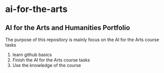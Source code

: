 # ai-for-the-arts
## AI for the Arts and Humanities Portfolio
<p1> The purpose of this repository is mainly focus on the AI for the Arts course tasks </p1>
1. learn github basics
2. Finish the AI for the Arts course tasks
3. Use the knowledge of the course
